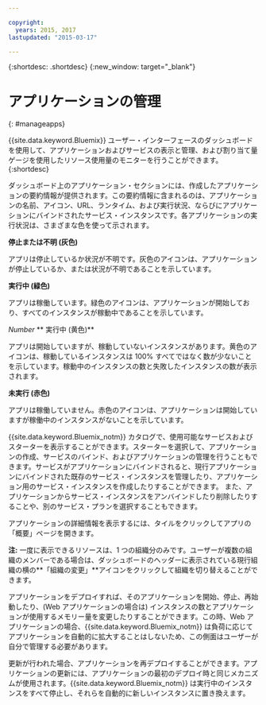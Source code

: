 ```yaml
---

copyright:
  years: 2015, 2017
lastupdated: "2015-03-17"

---
```



{:shortdesc: .shortdesc}
{:new_window: target="_blank"}

# アプリケーションの管理
{: #manageapps}

{{site.data.keyword.Bluemix}} ユーザー・インターフェースのダッシュボードを使用して、アプリケーションおよびサービスの表示と管理、および割り当て量ゲージを使用したリソース使用量のモニターを行うことができます。
{:shortdesc}

ダッシュボード上のアプリケーション・セクションには、作成したアプリケーションの要約情報が提供されます。この要約情報に含まれるのは、アプリケーションの名前、アイコン、URL、ランタイム、および実行状況、ならびにアプリケーションにバインドされたサービス・インスタンスです。各アプリケーションの実行状況は、さまざまな色を使って示されます。

**停止または不明 (灰色)**

  アプリは停止しているか状況が不明です。灰色のアイコンは、アプリケーションが停止しているか、または状況が不明であることを示しています。

**実行中 (緑色)**

  アプリは稼働しています。緑色のアイコンは、アプリケーションが開始しており、すべてのインスタンスが稼動中であることを示しています。

*Number* ** 実行中 (黄色)**

  アプリは開始していますが、稼動していないインスタンスがあります。黄色のアイコンは、稼動しているインスタンスは 100% すべてではなく数が少ないことを示しています。稼動中のインスタンスの数と失敗したインスタンスの数が表示されます。

**未実行 (赤色)**

  アプリは稼働していません。赤色のアイコンは、アプリケーションは開始していますが稼働中のインスタンスがないことを示しています。

{{site.data.keyword.Bluemix_notm}} カタログで、使用可能なサービスおよびスターターを表示することができます。スターターを選択して、アプリケーションの作成、サービスのバインド、およびアプリケーションの管理を行うこともできます。サービスがアプリケーションにバインドされると、現行アプリケーションにバインドされた既存のサービス・インスタンスを管理したり、アプリケーション用のサービス・インスタンスを作成したりすることができます。
また、アプリケーションからサービス・インスタンスをアンバインドしたり削除したりすることや、別のサービス・プランを選択することもできます。

アプリケーションの詳細情報を表示するには、タイルをクリックしてアプリの「概要」ページを開きます。

**注:** 一度に表示できるリソースは、1 つの組織分のみです。ユーザーが複数の組織のメンバーである場合は、ダッシュボードのヘッダーに表示されている現行組織の横の**「組織の変更」**アイコンをクリックして組織を切り替えることができます。

アプリケーションをデプロイすれば、そのアプリケーションを開始、停止、再始動したり、(Web アプリケーションの場合は) インスタンスの数とアプリケーションが使用するメモリー量を変更したりすることができます。この時、Web アプリケーションの場合、{{site.data.keyword.Bluemix_notm}} は負荷に応じてアプリケーションを自動的に拡大することはしないため、この側面はユーザーが自分で管理する必要があります。

更新が行われた場合、アプリケーションを再デプロイすることができます。アプリケーションの更新には、アプリケーションの最初のデプロイ時と同じメカニズムが使用されます。{{site.data.keyword.Bluemix_notm}} は実行中のインスタンスをすべて停止し、それらを自動的に新しいインスタンスに置き換えます。
